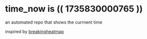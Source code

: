 # time_now is (( 1735830000765 ))

an automated repo that shows the currnent time

inspired by [breakingheatmap](https://github.com/breakingheatmap/breakingheatmap)